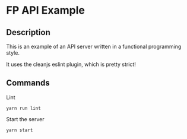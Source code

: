 # FP API Example

## Description

This is an example of an API server written in a functional programming style.

It uses the cleanjs eslint plugin, which is pretty strict!

## Commands

Lint

`yarn run lint`

Start the server

`yarn start`
